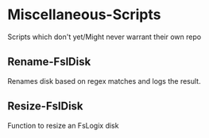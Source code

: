 # Miscellaneous-Scripts
Scripts which don't yet/Might never warrant their own repo

## Rename-FslDisk
Renames disk based on regex matches and logs the result.

## Resize-FslDisk
Function to resize an FsLogix disk

